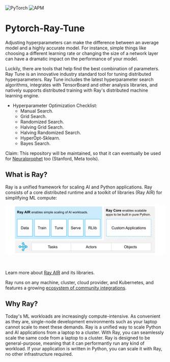 ![PyTorch](https://img.shields.io/badge/PyTorch-%23EE4C2C.svg?style=for-the-badge&logo=PyTorch&logoColor=white) ![APM](https://img.shields.io/apm/l/python?color=%21%5BAPM%5D%28https%3A%2F%2Fimg.shields.io%2Fapm%2Fl%2Fpython%3Fstyle%3Dfor-the-badge%29&logo=%21%5BAPM%5D%28https%3A%2F%2Fimg.shields.io%2Fapm%2Fl%2Fpython%3Fstyle%3Dfor-the-badge%29&logoColor=%21%5BAPM%5D%28https%3A%2F%2Fimg.shields.io%2Fapm%2Fl%2Fpython%3Fstyle%3Dfor-the-badge%29&style=for-the-badge)
# Pytorch-Ray-Tune

Adjusting hyperparameters can make the difference between an average model and a highly accurate model. For instance, simple things like choosing a different learning rate or changing the size of a network layer can have a dramatic impact on the performance of your model.

Luckily, there are tools that help find the best combination of parameters. Ray Tune is an innovative industry standard tool for tuning distributed hyperparameters. Ray Tune includes the latest hyperparameter search algorithms, integrates with TensorBoard and other analysis libraries, and natively supports distributed training with Ray's distributed machine learning engine.

- Hyperparameter Optimization Checklist:
  - Manual Search.
  - Grid Search.
  - Randomized Search.
  - Halving Grid Search.
  - Halving Randomized Search.
  - HyperOpt-Sklearn.
  - Bayes Search.

Claim: This repository will be maintained, so that it can eventually be used for [Neuralprophet](https://neuralprophet.com/) too (Stanford, Meta tools). 
## What is Ray?

Ray is a unified framework for scaling AI and Python applications. Ray consists of a core distributed runtime and a toolkit of libraries (Ray AIR) for simplifying ML compute:

<img src="https://github.com/ray-project/ray/raw/master/doc/source/images/what-is-ray-padded.svg" alt="what-is-ray">

&nbsp;

Learn more about [Ray AIR](https://docs.ray.io/en/latest/ray-air/getting-started.html) and its libraries.

Ray runs on any machine, cluster, cloud provider, and Kubernetes, and features a growing
[ecosystem of community integrations](https://docs.ray.io/en/latest/ray-air/getting-started.html).

## Why Ray?
Today's ML workloads are increasingly compute-intensive. As convenient as they are, single-node development environments such as your laptop cannot scale to meet these demands.
Ray is a unified way to scale Python and AI applications from a laptop to a cluster.
With Ray, you can seamlessly scale the same code from a laptop to a cluster. Ray is designed to be general-purpose, meaning that it can performantly run any kind of workload. If your application is written in Python, you can scale it with Ray, no other infrastructure required.


